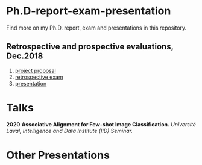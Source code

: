 # Ph.D-report-exam-presentation

Find more on my Ph.D. report, exam and presentations in this repository.



## Retrospective and prospective evaluations, Dec.2018  
1. [project proposal](https://github.com/ArmanAfrasiyabi/Ph.D-report-exam-presentations/blob/master/retrospective%20and%20prospective%20evaluations/Reducing%20the%20need%20for%20large%20labeleddataset%20in%20the%20learning%20to%20learn%20framework.pdf)
2. [retrospective exam](https://github.com/ArmanAfrasiyabi/Ph.D-report-exam-presentations/blob/master/retrospective%20and%20prospective%20evaluations/Retrospective%20Exam.pdf)
3. [presentation]() 



# Talks
**2020**
	**Associative Alignment for Few-shot Image Classification.**
	_Université Laval, Intelligence and Data Institute (IID) Seminar._








# Other Presentations 




 






